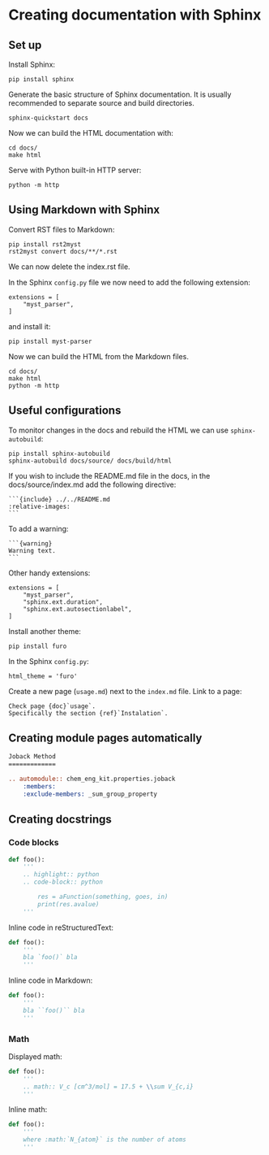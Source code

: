 # Creating documentation with Sphinx

## Set up

Install Sphinx:

```
pip install sphinx
```

Generate the basic structure of Sphinx documentation. It is usually recommended to separate source and build directories.

```
sphinx-quickstart docs
```

Now we can build the HTML documentation with:

```
cd docs/
make html
```

Serve with Python built-in HTTP server:

```
python -m http
```

## Using Markdown with Sphinx

Convert RST files to Markdown:

```
pip install rst2myst
rst2myst convert docs/**/*.rst
```

We can now delete the index.rst file.

In the Sphinx `config.py` file we now need to add the following extension:

```
extensions = [
    "myst_parser",
]
```

and install it:

```
pip install myst-parser
```

Now we can build the HTML from the Markdown files.

```
cd docs/
make html
python -m http
```

## Useful configurations

To monitor changes in the docs and rebuild the HTML we can use `sphinx-autobuild`:

```
pip install sphinx-autobuild
sphinx-autobuild docs/source/ docs/build/html
```

If you wish to include the README.md file in the docs, in the docs/source/index.md add the following directive:


    ```{include} ../../README.md
    :relative-images:
    ```

To add a warning:

    ```{warning} 
    Warning text.
    ```

Other handy extensions:

```
extensions = [
    "myst_parser",
    "sphinx.ext.duration",
    "sphinx.ext.autosectionlabel",
]
```

Install another theme:

```
pip install furo
```

In the Sphinx `config.py`:

```
html_theme = 'furo'
```

Create a new page (`usage.md`) next to the `index.md` file. Link to a page:

```
Check page {doc}`usage`. 
Specifically the section {ref}`Instalation`.
```

## Creating module pages automatically

```rst
Joback Method
=============

.. automodule:: chem_eng_kit.properties.joback
    :members:
    :exclude-members: _sum_group_property
```

## Creating docstrings

### Code blocks

```python
def foo():
    '''
    .. highlight:: python
    .. code-block:: python

        res = aFunction(something, goes, in)
        print(res.avalue)
    '''
```

Inline code in reStructuredText:

```python
def foo():
    '''
    bla `foo()` bla
    '''
```

Inline code in Markdown:

```python
def foo():
    '''
    bla ``foo()`` bla
    '''
```

### Math 

Displayed math:

```python
def foo():
    '''
    .. math:: V_c [cm^3/mol] = 17.5 + \\sum V_{c,i}
    '''
```

Inline math:

```python
def foo():
    '''
    where :math:`N_{atom}` is the number of atoms
    '''
```

